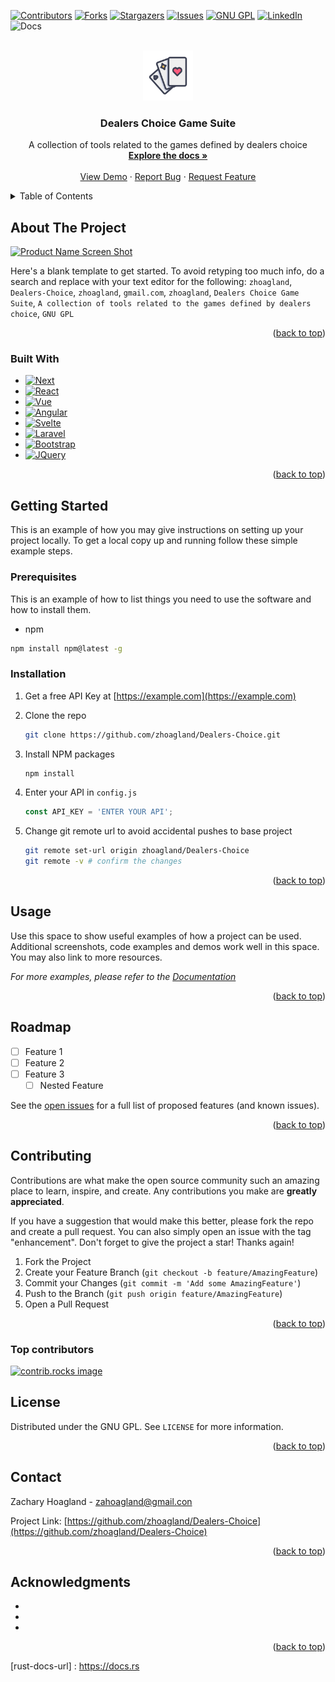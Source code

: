 <!-- Improved compatibility of back to top link: See: https://github.com/othneildrew/Best-README-Template/pull/73 -->
<a id="readme-top"></a>
<!--
*** Thanks for checking out the Best-README-Template. If you have a suggestion
*** that would make this better, please fork the repo and create a pull request
*** or simply open an issue with the tag "enhancement".
*** Don't forget to give the project a star!
*** Thanks again! Now go create something AMAZING! :D
-->

<!-- PROJECT SHIELDS -->
<!--
*** I'm using markdown "reference style" links for readability.
*** Reference links are enclosed in brackets [ ] instead of parentheses ( ).
*** See the bottom of this document for the declaration of the reference variables
*** for contributors-url, forks-url, etc. This is an optional, concise syntax you may use.
*** https://www.markdownguide.org/basic-syntax/#reference-style-links
-->
[![Contributors][contributors-shield]][contributors-url]
[![Forks][forks-shield]][forks-url]
[![Stargazers][stars-shield]][stars-url]
[![Issues][issues-shield]][issues-url]
[![GNU GPL][license-shield]][license-url]
[![LinkedIn][linkedin-shield]][linkedin-url]
![Docs][Rust-Docs]

<!-- PROJECT LOGO -->
<br />
<div align="center">
  <a href="https://github.com/zhoagland/Dealers-Choice">
    <img src="images/logo.png" alt="Logo" width="80" height="80">
  </a>

<h3 align="center">Dealers Choice Game Suite</h3>

  <p align="center">
    A collection of tools related to the games defined by dealers choice
    <br />
    <a href="https://github.com/zhoagland/Dealers-Choice"><strong>Explore the docs »</strong></a>
    <br />
    <br />
    <a href="https://github.com/zhoagland/Dealers-Choice">View Demo</a>
    &middot;
    <a href="https://github.com/zhoagland/Dealers-Choice/issues/new?labels=bug&template=bug-report---.md">Report Bug</a>
    &middot;
    <a href="https://github.com/zhoagland/Dealers-Choice/issues/new?labels=enhancement&template=feature-request---.md">Request Feature</a>
  </p>
</div>

<!-- TABLE OF CONTENTS -->
<details>
  <summary>Table of Contents</summary>
  <ol>
    <li>
      <a href="#about-the-project">About The Project</a>
      <ul>
        <li><a href="#built-with">Built With</a></li>
      </ul>
    </li>
    <li>
      <a href="#getting-started">Getting Started</a>
      <ul>
        <li><a href="#prerequisites">Prerequisites</a></li>
        <li><a href="#installation">Installation</a></li>
      </ul>
    </li>
    <li><a href="#usage">Usage</a></li>
    <li><a href="#roadmap">Roadmap</a></li>
    <li><a href="#contributing">Contributing</a></li>
    <li><a href="#license">License</a></li>
    <li><a href="#contact">Contact</a></li>
    <li><a href="#acknowledgments">Acknowledgments</a></li>
  </ol>
</details>

<!-- ABOUT THE PROJECT -->
## About The Project

[![Product Name Screen Shot][product-screenshot]](https://example.com)

Here's a blank template to get started. To avoid retyping too much info, do a search and replace with your text editor for the following: `zhoagland`, `Dealers-Choice`, `zhoagland`, `gmail.com`, `zhoagland`, `Dealers Choice Game Suite`, `A collection of tools related to the games defined by dealers choice`, `GNU GPL`

<p align="right">(<a href="#readme-top">back to top</a>)</p>

### Built With

* [![Next][Next.js]][Next-url]
* [![React][React.js]][React-url]
* [![Vue][Vue.js]][Vue-url]
* [![Angular][Angular.io]][Angular-url]
* [![Svelte][Svelte.dev]][Svelte-url]
* [![Laravel][Laravel.com]][Laravel-url]
* [![Bootstrap][Bootstrap.com]][Bootstrap-url]
* [![JQuery][JQuery.com]][JQuery-url]

<p align="right">(<a href="#readme-top">back to top</a>)</p>

<!-- GETTING STARTED -->
## Getting Started

This is an example of how you may give instructions on setting up your project locally.
To get a local copy up and running follow these simple example steps.

### Prerequisites

This is an example of how to list things you need to use the software and how to install them.

* npm

```sh
npm install npm@latest -g
```

### Installation

1. Get a free API Key at [https://example.com](https://example.com)
2. Clone the repo

    ```sh
    git clone https://github.com/zhoagland/Dealers-Choice.git
    ```

3. Install NPM packages

    ```sh
    npm install
    ```

4. Enter your API in `config.js`

    ```js
    const API_KEY = 'ENTER YOUR API';
    ```

5. Change git remote url to avoid accidental pushes to base project

    ```sh
    git remote set-url origin zhoagland/Dealers-Choice
    git remote -v # confirm the changes
    ```

<p align="right">(<a href="#readme-top">back to top</a>)</p>

<!-- USAGE EXAMPLES -->
## Usage

Use this space to show useful examples of how a project can be used. Additional screenshots, code examples and demos work well in this space. You may also link to more resources.

_For more examples, please refer to the [Documentation](https://example.com)_

<p align="right">(<a href="#readme-top">back to top</a>)</p>

<!-- ROADMAP -->
## Roadmap

* [ ] Feature 1
* [ ] Feature 2
* [ ] Feature 3
  * [ ] Nested Feature

See the [open issues](https://github.com/zhoagland/Dealers-Choice/issues) for a full list of proposed features (and known issues).

<p align="right">(<a href="#readme-top">back to top</a>)</p>

<!-- CONTRIBUTING -->
## Contributing

Contributions are what make the open source community such an amazing place to learn, inspire, and create. Any contributions you make are **greatly appreciated**.

If you have a suggestion that would make this better, please fork the repo and create a pull request. You can also simply open an issue with the tag "enhancement".
Don't forget to give the project a star! Thanks again!

1. Fork the Project
2. Create your Feature Branch (`git checkout -b feature/AmazingFeature`)
3. Commit your Changes (`git commit -m 'Add some AmazingFeature'`)
4. Push to the Branch (`git push origin feature/AmazingFeature`)
5. Open a Pull Request

<p align="right">(<a href="#readme-top">back to top</a>)</p>

### Top contributors

<a href="https://github.com/zhoagland/Dealers-Choice/graphs/contributors">
  <img src="https://contrib.rocks/image?repo=zhoagland/Dealers-Choice" alt="contrib.rocks image" />
</a>

<!-- LICENSE -->
## License

Distributed under the GNU GPL. See `LICENSE` for more information.

<p align="right">(<a href="#readme-top">back to top</a>)</p>

<!-- CONTACT -->
## Contact

Zachary Hoagland - <zahoagland@gmail.con>

Project Link: [https://github.com/zhoagland/Dealers-Choice](https://github.com/zhoagland/Dealers-Choice)

<p align="right">(<a href="#readme-top">back to top</a>)</p>

<!-- ACKNOWLEDGMENTS -->
## Acknowledgments

* []()
* []()
* []()

<p align="right">(<a href="#readme-top">back to top</a>)</p>

<!-- MARKDOWN LINKS & IMAGES -->
<!-- https://www.markdownguide.org/basic-syntax/#reference-style-links -->
[contributors-shield]: https://img.shields.io/github/contributors/zhoagland/Dealers-Choice.svg?style=for-the-badge
[contributors-url]: https://github.com/zhoagland/Dealers-Choice/graphs/contributors
[forks-shield]: https://img.shields.io/github/forks/zhoagland/Dealers-Choice.svg?style=for-the-badge
[forks-url]: https://github.com/zhoagland/Dealers-Choice/network/members
[stars-shield]: https://img.shields.io/github/stars/zhoagland/Dealers-Choice.svg?style=for-the-badge
[stars-url]: https://github.com/zhoagland/Dealers-Choice/stargazers
[issues-shield]: https://img.shields.io/github/issues/zhoagland/Dealers-Choice.svg?style=for-the-badge
[issues-url]: https://github.com/zhoagland/Dealers-Choice/issues
[license-shield]: https://img.shields.io/github/license/zhoagland/Dealers-Choice.svg?style=for-the-badge
[license-url]: https://github.com/zhoagland/Dealers-Choice/blob/master/LICENSE.txt
[linkedin-shield]: https://img.shields.io/badge/-LinkedIn-black.svg?style=for-the-badge&logo=linkedin&colorB=555
[linkedin-url]: https://linkedin.com/in/zhoagland
[product-screenshot]: images/screenshot.png
[Next.js]: https://img.shields.io/badge/next.js-000000?style=for-the-badge&logo=nextdotjs&logoColor=white
[Next-url]: https://nextjs.org/
[React.js]: https://img.shields.io/badge/React-20232A?style=for-the-badge&logo=react&logoColor=61DAFB
[React-url]: https://reactjs.org/
[Vue.js]: https://img.shields.io/badge/Vue.js-35495E?style=for-the-badge&logo=vuedotjs&logoColor=4FC08D
[Vue-url]: https://vuejs.org/
[Angular.io]: https://img.shields.io/badge/Angular-DD0031?style=for-the-badge&logo=angular&logoColor=white
[Angular-url]: https://angular.io/
[Svelte.dev]: https://img.shields.io/badge/Svelte-4A4A55?style=for-the-badge&logo=svelte&logoColor=FF3E00
[Svelte-url]: https://svelte.dev/
[Laravel.com]: https://img.shields.io/badge/Laravel-FF2D20?style=for-the-badge&logo=laravel&logoColor=white
[Laravel-url]: https://laravel.com
[Bootstrap.com]: https://img.shields.io/badge/Bootstrap-563D7C?style=for-the-badge&logo=bootstrap&logoColor=white
[Bootstrap-url]: https://getbootstrap.com
[JQuery.com]: https://img.shields.io/badge/jQuery-0769AD?style=for-the-badge&logo=jquery&logoColor=white
[JQuery-url]: https://jquery.com
[Rust-Docs]: https://img.shields.io/docsrs/:crate
[rust-docs-url] : https://docs.rs